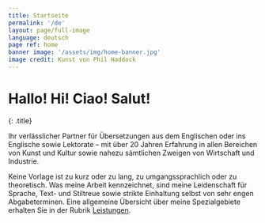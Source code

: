 ```yaml
---
title: Startseite
permalink: '/de'
layout: page/full-image
language: deutsch
page ref: home
banner image: '/assets/img/home-banner.jpg'
image credit: Kunst von Phil Haddock
---
```


# Hallo! Hi! Ciao! Salut!
{: .title}

Ihr verlässlicher Partner für Übersetzungen aus dem Englischen oder ins Englische sowie Lektorate – mit über 20 Jahren Erfahrung in allen Bereichen von Kunst und Kultur sowie nahezu sämtlichen Zweigen von Wirtschaft und Industrie.

Keine Vorlage ist zu kurz oder zu lang, zu umgangssprachlich oder zu theoretisch. Was meine Arbeit kennzeichnet, sind meine Leidenschaft für Sprache, Text- und Stiltreue sowie strikte Einhaltung selbst von sehr engen Abgabeterminen. Eine allgemeine Übersicht über meine Spezialgebiete erhalten Sie in der Rubrik [Leistungen](/services).
